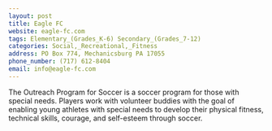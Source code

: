 ```yaml
---
layout: post
title: Eagle FC
website: eagle-fc.com
tags: Elementary_(Grades_K-6) Secondary_(Grades_7-12)
categories: Social,_Recreational,_Fitness
address: PO Box 774, Mechanicsburg PA 17055
phone_number: (717) 612-8404
email: info@eagle-fc.com
---
```

The Outreach Program for Soccer is a soccer program for those with special needs. Players work with volunteer buddies with the goal of enabling young athletes with special needs to develop their physical fitness, technical skills, courage, and self-esteem through soccer.